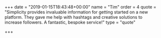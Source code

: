 +++
date = "2019-01-15T18:43:48+00:00"
name = "Tim"
order = 4
quote = "Simplicity provides invaluable information for getting started on a new platform. They gave me help with hashtags and creative solutions to increase followers. A fantastic, bespoke service!"
type = "quote"

+++
